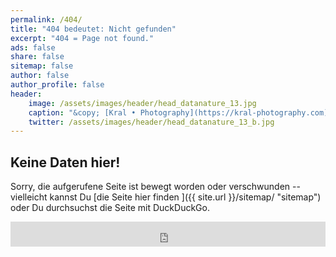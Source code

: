 ```yaml
---
permalink: /404/
title: "404 bedeutet: Nicht gefunden"
excerpt: "404 = Page not found."
ads: false
share: false
sitemap: false
author: false
author_profile: false
header:
    image: /assets/images/header/head_datanature_13.jpg
    caption: "&copy; [Kral • Photography](https://kral-photography.com)"
    twitter: /assets/images/header/head_datanature_13_b.jpg
---
```


## Keine Daten hier!

Sorry, die aufgerufene Seite ist bewegt worden oder verschwunden -- vielleicht kannst Du [die Seite hier finden ]({{ site.url }}/sitemap/ "sitemap") oder Du durchsuchst die Seite mit DuckDuckGo.

<iframe src="https://duckduckgo.com/search.html?site=https://ondata.work&prefill=Search DuckDuckGo&focus=yes" style="overflow:hidden;margin:0;padding:0;width:100%;height:40px;" frameborder="0"></iframe>
